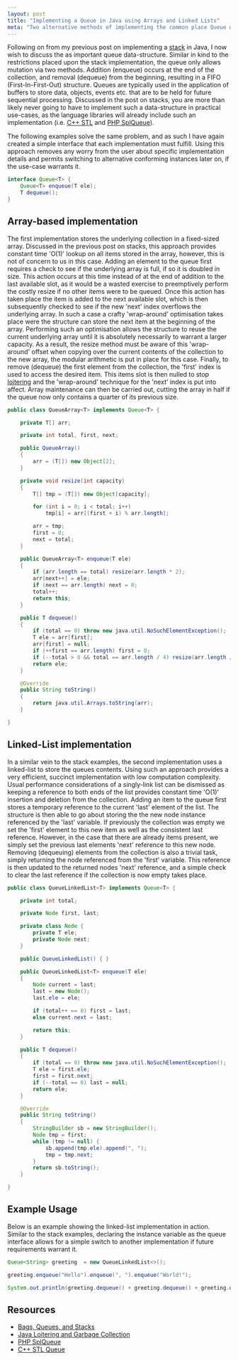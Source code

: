 ```yaml
---
layout: post
title: "Implementing a Queue in Java using Arrays and Linked Lists"
meta: "Two alternative methods of implementing the common place Queue data-structure."
---
```


Following on from my previous post on implementing a [stack](/posts/implementing-a-stack-in-java-using-arrays-and-linked-lists/) in Java, I now wish to discuss the as important queue data-structure.
Similar in kind to the restrictions placed upon the stack implementation, the queue only allows mutation via two methods.
Addition (enqueue) occurs at the end of the collection, and removal (dequeue) from the beginning, resulting in a FIFO (First-In-First-Out) structure.
Queues are typically used in the application of buffers to store data, objects, events etc. that are to be held for future sequential processing.
Discussed in the post on stacks, you are more than likely never going to have to implement such a data-structure in practical use-cases, as the language libraries will already include such an implementation (i.e. [C++ STL](http://www.cplusplus.com/reference/queue/queue/) and [PHP SplQueue](http://www.php.net/manual/en/class.splqueue.php)).
<!--more-->

The following examples solve the same problem, and as such I have again created a simple interface that each implementation must fulfill.
Using this approach removes any worry from the user about specific implementation details and permits switching to alternative conforming instances later on, if the use-case warrants it.

```java
interface Queue<T> {
    Queue<T> enqueue(T ele);
    T dequeue();
}
```

## Array-based implementation

The first implementation stores the underlying collection in a fixed-sized array.
Discussed in the previous post on stacks, this approach provides constant time 'O(1)' lookup on all items stored in the array, however, this is not of concern to us in this case.
Adding an element to the queue first requires a check to see if the underlying array is full, if so it is doubled in size.
This action occurs at this time instead of at the end of addition to the last available slot, as it would be a wasted exercise to preemptively perform the costly resize if no other items were to be queued.
Once this action has taken place the item is added to the next available slot, which is then subsequently checked to see if the new 'next' index overflows the underlying array.
In such a case a crafty 'wrap-around' optimisation takes place were the structure can store the next item at the beginning of the array.
Performing such an optimisation allows the structure to reuse the current underlying array until it is absolutely necessarily to warrant a larger capacity.
As a result, the resize method must be aware of this 'wrap-around' offset when copying over the current contents of the collection to the new array, the modular arithmetic is put in place for this case.
Finally, to remove (dequeue) the first element from the collection, the 'first' index is used to access the desired item.
This items slot is then nulled to stop [loitering](http://stackoverflow.com/questions/18109915/java-loitering-and-garbage-collection) and the 'wrap-around' technique for the 'next' index is put into affect.
Array maintenance can then be carried out, cutting the array in half if the queue now only contains a quarter of its previous size.

```java
public class QueueArray<T> implements Queue<T> {

    private T[] arr;

    private int total, first, next;

    public QueueArray()
    {
        arr = (T[]) new Object[2];
    }

    private void resize(int capacity)
    {
        T[] tmp = (T[]) new Object[capacity];

        for (int i = 0; i < total; i++)
            tmp[i] = arr[(first + i) % arr.length];

        arr = tmp;
        first = 0;
        next = total;
    }

    public QueueArray<T> enqueue(T ele)
    {
        if (arr.length == total) resize(arr.length * 2);
        arr[next++] = ele;
        if (next == arr.length) next = 0;
        total++;
        return this;
    }

    public T dequeue()
    {
        if (total == 0) throw new java.util.NoSuchElementException();
        T ele = arr[first];
        arr[first] = null;
        if (++first == arr.length) first = 0;
        if (--total > 0 && total == arr.length / 4) resize(arr.length / 2);
        return ele;
    }

    @Override
    public String toString()
    {
        return java.util.Arrays.toString(arr);
    }

}
```

## Linked-List implementation

In a similar vein to the stack examples, the second implementation uses a linked-list to store the queues contents.
Using such an approach provides a very efficient, succinct implementation with low computation complexity.
Usual performance considerations of a singly-link list can be dismissed as keeping a reference to both ends of the list provides constant time 'O(1)' insertion and deletion from the collection.
Adding an item to the queue first stores a temporary reference to the current 'last' element of the list.
The structure is then able to go about storing the the new node instance referenced by the 'last' variable.
If previously the collection was empty we set the 'first' element to this new item as well as the consistent last reference.
However, in the case that there are already items present, we simply set the previous last elements 'next' reference to this new node.
Removing (dequeuing) elements from the collection is also a trivial task, simply returning the node referenced from the 'first' variable.
This reference is then updated to the returned nodes 'next' reference, and a simple check to clear the last reference if the collection is now empty takes place.

```java
public class QueueLinkedList<T> implements Queue<T> {

    private int total;

    private Node first, last;

    private class Node {
        private T ele;
        private Node next;
    }

    public QueueLinkedList() { }

    public QueueLinkedList<T> enqueue(T ele)
    {
        Node current = last;
        last = new Node();
        last.ele = ele;

        if (total++ == 0) first = last;
        else current.next = last;

        return this;
    }

    public T dequeue()
    {
        if (total == 0) throw new java.util.NoSuchElementException();
        T ele = first.ele;
        first = first.next;
        if (--total == 0) last = null;
        return ele;
    }

    @Override
    public String toString()
    {
        StringBuilder sb = new StringBuilder();
        Node tmp = first;
        while (tmp != null) {
            sb.append(tmp.ele).append(", ");
            tmp = tmp.next;
        }
        return sb.toString();
    }

}
```

## Example Usage

Below is an example showing the linked-list implementation in action.
Similar to the stack examples, declaring the instance variable as the queue interface allows for a simple switch to another implementation if future requirements warrant it.

```java
Queue<String> greeting  = new QueueLinkedList<>();

greeting.enqueue("Hello").enqueue(", ").enqueue("World!");

System.out.println(greeting.dequeue() + greeting.dequeue() + greeting.dequeue());
```

## Resources

- [Bags, Queues, and Stacks](http://algs4.cs.princeton.edu/13stacks/)
- [Java Loitering and Garbage Collection](http://stackoverflow.com/questions/18109915/java-loitering-and-garbage-collection)
- [PHP SplQueue](http://www.php.net/manual/en/class.splqueue.php)
- [C++ STL Queue](http://www.cplusplus.com/reference/queue/queue/)
